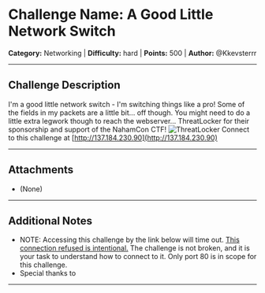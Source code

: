 # Challenge Name: A Good Little Network Switch

**Category:** Networking | **Difficulty:** hard | **Points:** 500 | **Author:** @Kkevsterrr

---

## Challenge Description

I'm a good little network switch - I'm switching things like a pro!
Some of the fields in my packets are a little bit... off though.
You might need to do a little extra legwork though to reach the webserver...
ThreatLocker
for their sponsorship and support of the NahamCon CTF!
![ThreatLocker](/files/6090199bbf8c898897f5ccbeddd5502c/threatlocker.png)
Connect to this challenge at [http://137.184.230.90](http://137.184.230.90)

---

## Attachments

- (None)

---

## Additional Notes

* NOTE: Accessing this challenge by the link below will time out. <u>This connection refused is intentional.</u> The challenge is not broken, and it is your task to understand how to connect to it. Only port 80 is in scope for this challenge.
* Special thanks to

---
